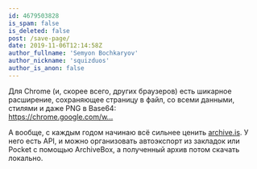 ```yaml
---
id: 4679503828
is_spam: false
is_deleted: false
post: /save-page/
date: 2019-11-06T12:14:58Z
author_fullname: 'Semyon Bochkaryov'
author_nickname: 'squizduos'
author_is_anon: false
---
```


<p>Для Chrome (и, скорее всего, других браузеров) есть шикарное расширение, сохраняющее страницу в файл, со всеми данными, стилями и даже PNG в Base64:<br><a href="https://chrome.google.com/webstore/detail/save-page-we/dhhpefjklgkmgeafimnjhojgjamoafof" rel="nofollow noopener" title="https://chrome.google.com/webstore/detail/save-page-we/dhhpefjklgkmgeafimnjhojgjamoafof">https://chrome.google.com/w...</a></p><p>А вообще, с каждым годом начинаю всё сильнее ценить <a href="http://archive.is" rel="nofollow noopener" title="archive.is">archive.is</a>. У него есть API, и можно организовать автоэкспорт из закладок или Pocket с помощью ArchiveBox, а полученный архив потом скачать локально.</p>
